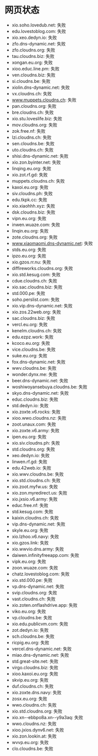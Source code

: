 # 网页状态
- xio.soho.lovedub.net: 失败
- edu.lovestoblog.com: 失败
- xio.xeo.dedyn.io: 失败
- zfo.dns-dynamic.net: 失败
- zfo.cloudns.org: 失败
- tau.cloudns.biz: 失败
- xongan.eu.org: 失败
- xioo.educ.line.pm: 失败
- ven.cloudns.biz: 失败
- si.cloudns.be: 失败
- xiolin.dns-dynamic.net: 失败
- vx.cloudns.ch: 失败
- www.muppets.cloudns.ch: 失败
- pan.cloudns.org: 失败
- bre.cloudns.ch: 失败
- xio.stu.loveslife.biz: 失败
- mov.cloudns.org: 失败
- zok.free.nf: 失败
- lzi.cloudns.ch: 失败
- sen.cloudns.be: 失败
- uto.cloudns.ch: 失败
- shisi.dns-dynamic.net: 失败
- xio.zon.byinter.net: 失败
- linqing.eu.org: 失败
- xio.zot.rf.gd: 失败
- muppets.cloudns.ch: 失败
- kaxoi.eu.org: 失败
- siv.cloudns.ph: 失败
- edu.tkpk.cc: 失败
- xio.xiaohhh.xyz: 失败
- dsk.cloudns.biz: 失败
- vipn.eu.org: 失败
- inwen.wuaze.com: 失败
- linqin.eu.org: 失败
- zote.cloudns.org: 失败
- www.xiaomaomi.dns-dynamic.net: 失败
- stds.eu.org: 失败
- ipzo.eu.org: 失败
- xio.gzos.rr.nu: 失败
- diffireworks.cloudns.org: 失败
- xio.std.kesug.com: 失败
- cdue.cloudns.ch: 失败
- xio.sac.cloudns.biz: 失败
- std.000.pe: 失败
- soho.perslist.com: 失败
- xio.vip.dns-dynamic.net: 失败
- xio.zos.22web.org: 失败
- sac.cloudns.biz: 失败
- vercl.eu.org: 失败
- kenelm.cloudns.ch: 失败
- edu.ezpz.work: 失败
- kcoco.eu.org: 失败
- vice.cloudns.be: 失败
- suke.eu.org: 失败
- fox.dns-dynamic.net: 失败
- wwv.cloudns.be: 失败
- wonder.dynx.me: 失败
- beer.dns-dynamic.net: 失败
- woshiwoyansebuya.cloudns.be: 失败
- skyo.dns-dynamic.net: 失败
- educ.cloudns.biz: 失败
- std.dedyn.io: 失败
- xio.zoxte.v6.rocks: 失败
- xioo.wwo.cloudns.nz: 失败
- zoot.unaux.com: 失败
- xio.zoxte.v6.army: 失败
- ipen.eu.org: 失败
- xio.siv.cloudns.ph: 失败
- std.cloudns.org: 失败
- xeo.dedyn.io: 失败
- linwen.rf.gd: 失败
- edu.42web.io: 失败
- xio.wwv.cloudns.be: 失败
- xio.std.cloudns.ch: 失败
- xio.zoot.myfw.us: 失败
- xio.zon.myredirect.us: 失败
- xio.jxsio.v6.army: 失败
- educ.free.nf: 失败
- std.kesug.com: 失败
- kaixin.cloudns.ch: 失败
- vip.dns-dynamic.net: 失败
- skyle.eu.org: 失败
- xio.lzhoo.v6.navy: 失败
- xio.gzos.link: 失败
- xio.wwvio.dns.army: 失败
- daiwen.infinityfreeapp.com: 失败
- vipk.eu.org: 失败
- zoon.wuaze.com: 失败
- chatz.lovestoblog.com: 失败
- xio.std.000.pe: 失败
- vp.dns-dynamic.net: 失败
- svip.cloudns.org: 失败
- vast.cloudns.ch: 失败
- xio.zoten.onflashdrive.app: 失败
- viko.eu.org: 失败
- vp.cloudns.be: 失败
- xio.edu.publicvm.com: 失败
- zot.dedyn.io: 失败
- sch.cloudns.be: 失败
- ricpig.eu.org: 失败
- vercel.dns-dynamic.net: 失败
- miao.dns-dynamic.net: 失败
- std.great-site.net: 失败
- virgo.cloudns.biz: 失败
- xioo.kaxoi.eu.org: 失败
- skvip.eu.org: 失败
- duf.cloudns.ch: 失败
- xio.zoxte.dns.navy: 失败
- zosx.eu.org: 失败
- wwo.cloudns.ch: 失败
- xio.std.cloudns.org: 失败
- xio.xn--ebbpo8a.xn--y9a3aq: 失败
- wwo.cloudns.nz: 失败
- xioo.jxios.dynv6.net: 失败
- xio.zon.lookin.at: 失败
- wvvp.eu.org: 失败
- clo.cloudns.be: 失败

